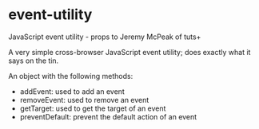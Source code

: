 # event-utility
JavaScript event utility - props to Jeremy McPeak of tuts+

A very simple cross-browser JavaScript event utility; does exactly what it says on the tin. 

An object with the following methods:

- addEvent: used to add an event
- removeEvent: used to remove an event
- getTarget: used to get the target of an event
- preventDefault: prevent the default action of an event
